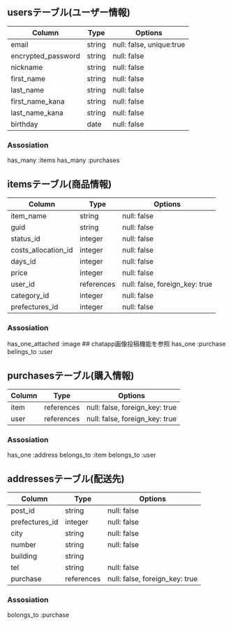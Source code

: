 ## usersテーブル(ユーザー情報)				
| Column             | Type	  | Options                   |
| ------------------ | ------ | ------------------------- |	
| email              | string | null: false, unique:true	|	アドレス
| encrypted_password | string | null: false	              |	パスワード
| nickname           | string | null: false	              |	ニックネーム
| first_name	       | string | null: false	              |	氏（全角）
| last_name	         | string | null: false	              |	名（全角）
| first_name_kana    | string | null: false	              |	氏カナ（全角）
| last_name_kana     | string | null: false	              |	名カナ（全角）
| birthday	         | date	  | null: false	              |	誕生日

### Assosiation
has_many :items
has_many :purchases


## itemsテーブル(商品情報)
| Column	            | Type       | Options                        |	
| ------------------- | ---------- | ------------------------------ |	
| item_name	          | string     | null: false	                  | 商品名
| guid	              | string	   | null: false	                  | 商品説明
| status_id	          | integer    | null: false	                  | 状態 #ActiveHash
| costs_allocation_id | integer    | null: false	                  | 配送料負担 #ActiveHash
| days_id	            | integer    | null: false	                  | 発送日数 #ActiveHash
| price	              | integer	   | null: false	                  | 金額
| user_id	            | references | null: false, foreign_key: true | 出品者（ユーザー）
| category_id	        | integer    | null: false                    | カテゴリ #ActiveHash
| prefectures_id	    | integer    | null: false                    | 発送元地域 #ActiveHash

### Assosiation
has_one_attached :image	## chatapp画像投稿機能を参照
has_one	    :purchase
belings_to	:user


## purchasesテーブル(購入情報)
| Column  | Type       | Options                        |
| ------- | ---------- | ------------------------------ |
| item    | references | null: false, foreign_key: true | 商品情報ID
| user    | references | null: false, foreign_key: true | ユーザーID

### Assosiation
has_one	   :address
belongs_to :item
belongs_to :user


## addressesテーブル(配送先)
| Column  	     | Type	      | Options	                       |	
| -------------- | ---------- | ------------------------------ |
| post_id	       | string 	  | null: false	                   | 郵便番号
| prefectures_id | integer    | null: false                    | 都道府県 #Activehash
| city	         | string	    | null: false	                   | 市区町村
| number	       | string	    | null: false	                   | 番地
| building	     | string	    |		                             | 建物(任意)
| tel	           | string     | null: false	                   | 電話番号
| purchase	     | references | null: false, foreign_key: true | 購入情報ID

### Assosiation
bolongs_to :purchase
